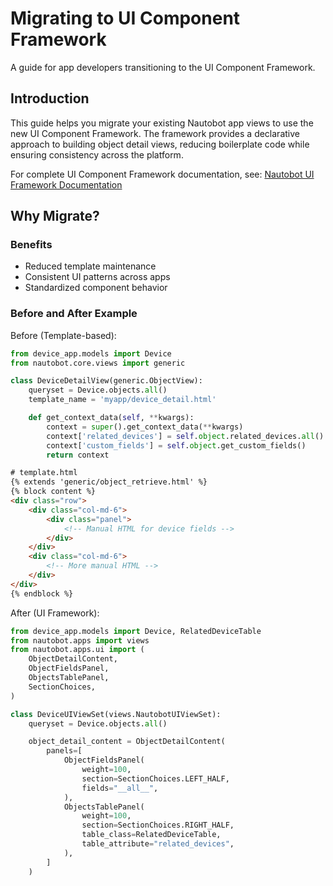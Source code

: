 # Migrating to UI Component Framework

A guide for app developers transitioning to the UI Component Framework.

## Introduction

This guide helps you migrate your existing Nautobot app views to use the new UI Component Framework. The framework provides a declarative approach to building object detail views, reducing boilerplate code while ensuring consistency across the platform.

For complete UI Component Framework documentation, see: [Nautobot UI Framework Documentation](../../../core/ui-component-framework.md)

## Why Migrate?

### Benefits

- Reduced template maintenance
- Consistent UI patterns across apps
- Standardized component behavior

### Before and After Example

Before (Template-based):

```python title="views.py"
from device_app.models import Device
from nautobot.core.views import generic

class DeviceDetailView(generic.ObjectView):
    queryset = Device.objects.all()
    template_name = 'myapp/device_detail.html'

    def get_context_data(self, **kwargs):
        context = super().get_context_data(**kwargs)
        context['related_devices'] = self.object.related_devices.all()
        context['custom_fields'] = self.object.get_custom_fields()
        return context
```

```html title="template.html"
# template.html
{% extends 'generic/object_retrieve.html' %}
{% block content %}
<div class="row">
    <div class="col-md-6">
        <div class="panel">
            <!-- Manual HTML for device fields -->
        </div>
    </div>
    <div class="col-md-6">
        <!-- More manual HTML -->
    </div>
</div>
{% endblock %}
```

After (UI Framework):

```python title="views.py"
from device_app.models import Device, RelatedDeviceTable
from nautobot.apps import views
from nautobot.apps.ui import (
    ObjectDetailContent,
    ObjectFieldsPanel,
    ObjectsTablePanel,
    SectionChoices,
)

class DeviceUIViewSet(views.NautobotUIViewSet):
    queryset = Device.objects.all()

    object_detail_content = ObjectDetailContent(
        panels=[
            ObjectFieldsPanel(
                weight=100,
                section=SectionChoices.LEFT_HALF,
                fields="__all__",
            ),
            ObjectsTablePanel(
                weight=100,
                section=SectionChoices.RIGHT_HALF,
                table_class=RelatedDeviceTable,
                table_attribute="related_devices",
            ),
        ]
    )
```
